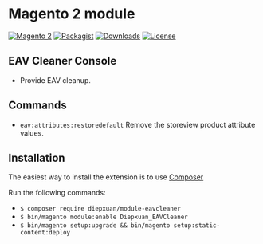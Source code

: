 Magento 2 module
==================
[![Magento 2](https://img.shields.io/badge/Magento-%3E=2.4-blue.svg)](https://github.com/magento/magento2)
[![Packagist](https://img.shields.io/packagist/v/diepxuan/module-eavcleaner)](https://packagist.org/packages/diepxuan/module-eavcleaner)
[![Downloads](https://img.shields.io/packagist/dt/diepxuan/module-eavcleaner)](https://packagist.org/packages/diepxuan/module-eavcleaner)
[![License](https://img.shields.io/packagist/l/diepxuan/module-eavcleaner)](https://packagist.org/packages/diepxuan/module-eavcleaner)

EAV Cleaner Console
-------------------
* Provide EAV cleanup.

Commands
--------

* `eav:attributes:restoredefault` Remove the storeview product attribute values.

Installation
------------

The easiest way to install the extension is to use [Composer](https://getcomposer.org/)

Run the following commands:

- ```$ composer require diepxuan/module-eavcleaner```
- ```$ bin/magento module:enable Diepxuan_EAVCleaner```
- ```$ bin/magento setup:upgrade && bin/magento setup:static-content:deploy```